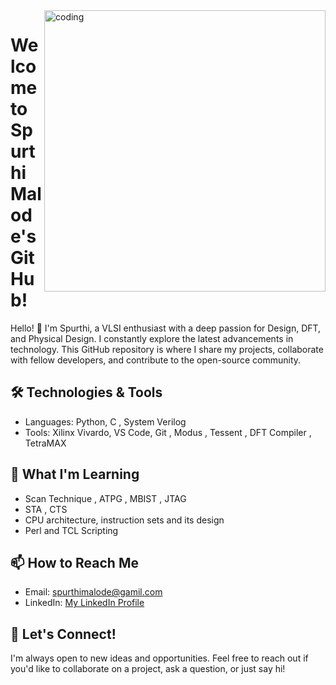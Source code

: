 <div >
 <img align="right" alt="coding" width="450" src="https://mir-s3-cdn-cf.behance.net/project_modules/disp/601014116770475.6068beff4640a.gif">
</div>

# Welcome to Spurthi Malode's GitHub!

Hello! 👋 I'm Spurthi, a VLSI enthusiast with a deep passion for Design, DFT, and Physical Design. I constantly explore the latest advancements in technology. This GitHub repository is where I share my projects, collaborate with fellow developers, and contribute to the open-source community. 

## 🛠️ Technologies & Tools

- Languages: Python, C , System Verilog 
- Tools: Xilinx Vivardo, VS Code, Git , Modus , Tessent , DFT Compiler , TetraMAX

## 🌱 What I'm Learning
- Scan Technique , ATPG , MBIST , JTAG
- STA , CTS 
- CPU architecture, instruction sets and its design
- Perl and TCL Scripting

## 📫 How to Reach Me

- Email: [spurthimalode@gamil.com](mailto:your.email@example.com)
- LinkedIn: [My LinkedIn Profile](www.linkedin.com/in/spurthi-malode-3b4147244)

## 💬 Let's Connect!

I'm always open to new ideas and opportunities. Feel free to reach out if you'd like to collaborate on a project, ask a question, or just say hi!
